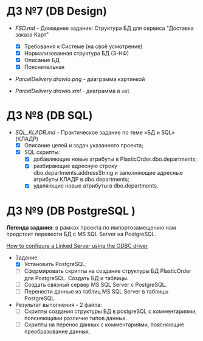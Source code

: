 # ДЗ №7 (DB Design)
- *FSD.md* - Домашнее задание: Структура БД для сервиса  "Доставка заказа Карт"

    - [x] Требования к Системе (на своё усмотрение)
    - [x] Нормализованная структура БД (3-НФ)
    - [x] Описание БД
    - [x] Пояснительная

- *ParcelDelivery.drawio.png* - диаграмма картинкой
- *ParcelDelivery.drawio.xml* - диаграмма в `xml`

# ДЗ №8 (DB SQL)
- *SQL_KLADR.md* - Практическое задание по теме «БД и SQL» (КЛАДР)
    - [x] Описание целей и задач указанного проекта;
    - [x] SQL скрипты:
        - [x] добавляющие новые атрибуты в PlasticOrder.dbo.departments;
        - [x] разбирающие адресную строку dbo.departments.addressString и заполняющие адресные атрибуты КЛАДР в dbo.departments;
        - [x] удаляющие новые атрибуты в dbo.departments.

# ДЗ №9 (DB PostgreSQL )
**Легенда задания**: в рамках проекта по импортозамещению нам предстоит перевести БД с MS SQL Server на PostgreSQL.

[How to configure a Linked Server using the ODBC driver](https://www.sqlshack.com/how-to-configure-a-linked-server-using-the-odbc-driver/)

- Задание:
    - [x] Установить PostgreSQL;
    - [ ] Сформировать скрипты на создание структуры БД PlasticOrder для PostgreSQL. Создать БД и таблицы.
    - [ ] Создать связный сервер MS SQL Server с PostgreSQL.
    - [ ] Перенести данные из таблиц MS SQL Server в таблицы PostgreSQL.

- Результат выполнения - 2 файла:
    - [ ] Скрипты создания структуры БД в postgreSQL с комментариями, поясняющими различие типов данных.
    - [ ] Скрипты на перенос данных с комментариями, поясняющие преобразование данных.
